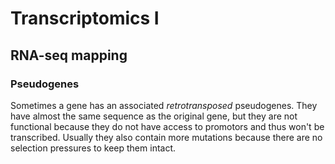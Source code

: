# Transcriptomics I

## RNA-seq mapping


### Pseudogenes

Sometimes a gene has an associated *retrotransposed* pseudogenes. They have
 almost the same sequence as the original gene, but they are not functional
 because they do not have access to promotors and thus won't be transcribed.
Usually they also contain more mutations because there are no selection
 pressures to keep them intact.
